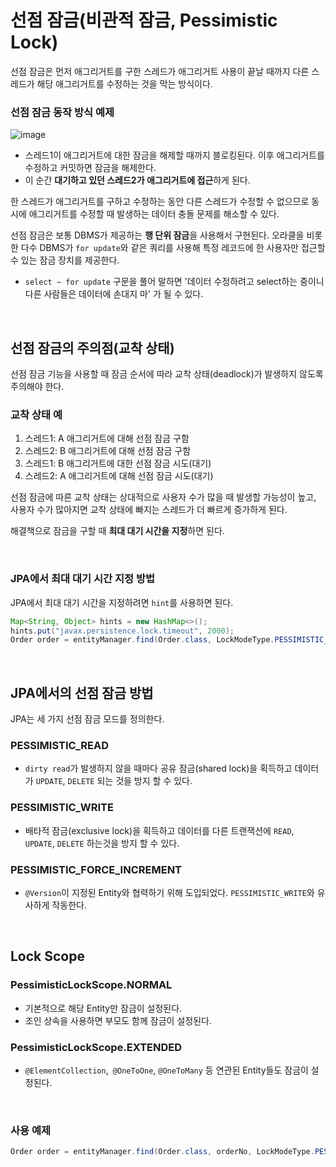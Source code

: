 # 선점 잠금(비관적 잠금, Pessimistic Lock)

선점 잠금은 먼저 애그리거트를 구한 스레드가 애그리거트 사용이 끝날 때까지 다른 스레드가 해당 애그리거트를 수정하는 것을 막는 방식이다.

### 선점 잠금 동작 방식 예제

![image](https://user-images.githubusercontent.com/43977617/102688156-0d14c980-4238-11eb-8f9e-a6d26b42e762.png)

- 스레드1이 애그리거트에 대한 잠금을 해제할 때까지 블로킹된다. 이후 애그리거트를 수정하고 커밋하면 잠금을 해제한다.
- 이 순간 **대기하고 있던 스레드2가 애그리거트에 접근**하게 된다.

한 스레드가 애그리거트를 구하고 수정하는 동안 다른 스레드가 수정할 수 없으므로 동시에 애그리거트를 수정할 때 발생하는 데이터 충돌 문제를 해소할 수 있다.

선점 잠금은 보통 DBMS가 제공하는 **행 단위 잠금**을 사용해서 구현된다. 오라클을 비롯한 다수 DBMS가 `for update`와 같은 쿼리를 사용해 특정 레코드에 한 사용자만 접근할 수 있는 잠금 장치를 제공한다.

- `select ~ for update` 구문을 풀어 말하면 '데이터 수정하려고 select하는 중이니 다른 사람들은 데이터에 손대지 마' 가 될 수 있다. 

</br >

## 선점 잠금의 주의점(교착 상태)

선점 잠금 기능을 사용할 때 잠금 순서에 따라 교착 상태(deadlock)가 발생하지 않도록 주의해야 한다.

### 교착 상태 예

1. 스레드1: A 애그리거트에 대해 선점 잠금 구함
2. 스레드2: B 애그리거트에 대해 선점 잠금 구함
3. 스레드1: B 애그리거트에 대한 선점 잠금 시도(대기)
4. 스레드2: A 애그리거트에 대해 선점 잠금 시도(대기)

선점 잠금에 따른 교착 상태는 상대적으로 사용자 수가 많을 때 발생할 가능성이 높고, 사용자 수가 많아지면 교착 상태에 빠지는 스레드가 더 빠르게 증가하게 된다.

해결책으로 잠금을 구할 때 **최대 대기 시간을 지정**하면 된다.

</br >

### JPA에서 최대 대기 시간 지정 방법

JPA에서 최대 대기 시간을 지정하려면 `hint`를 사용하면 된다.

~~~java
Map<String, Object> hints = new HashMap<>();
hints.put("javax.persistence.lock.timeout", 2000);
Order order = entityManager.find(Order.class, LockModeType.PESSIMISTIC_WRITE, hints);
~~~

</br >

## JPA에서의 선점 잠금 방법

JPA는 세 가지 선점 잠금 모드를 정의한다.

### PESSIMISTIC_READ

- `dirty read`가 발생하지 않을 때마다 공유 잠금(shared lock)을 획득하고 데이터가 `UPDATE`, `DELETE` 되는 것을 방지 할 수 있다.

### PESSIMISTIC_WRITE

- 배타적 잠금(exclusive lock)을 획득하고 데이터를 다른 트랜잭션에 `READ`, `UPDATE`, `DELETE` 하는것을 방지 할 수 있다.

### PESSIMISTIC_FORCE_INCREMENT

- `@Version`이 지정된 Entity와 협력하기 위해 도입되었다. `PESSIMISTIC_WRITE`와 유사하게 작동한다.

</br >

## Lock Scope

### PessimisticLockScope.NORMAL

- 기본적으로 해당 Entity만 잠금이 설정된다.
- 조인 상속을 사용하면 부모도 함께 잠금이 설정된다.

### PessimisticLockScope.EXTENDED

- `@ElementCollection`,` @OneToOne`, `@OneToMany` 등 연관된 Entity들도 잠금이 설정된다.

</br >

### 사용 예제

~~~java
Order order = entityManager.find(Order.class, orderNo, LockModeType.PESSIMISTIC_WRITE)
~~~

